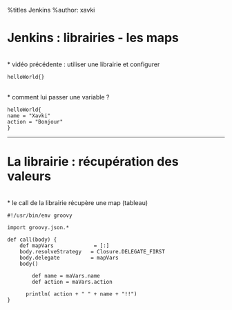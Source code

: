 %titles Jenkins
%author: xavki


# Jenkins : librairies - les maps


<br>
* vidéo précédente : utiliser une librairie et configurer

```
helloWorld{}
```

<br>
* comment lui passer une variable ?

```
helloWorld{
name = "Xavki"
action = "Bonjour"
}
```

------------------------------------------------------------------------------


# La librairie : récupération des valeurs


<br>
* le call de la librairie récupère une map (tableau)


```
#!/usr/bin/env groovy

import groovy.json.*

def call(body) {
    def mapVars             = [:]
    body.resolveStrategy   = Closure.DELEGATE_FIRST
    body.delegate          = mapVars
    body()

		def name = maVars.name
		def action = maVars.action

	  println( action + " " + name + "!!")
}
```
